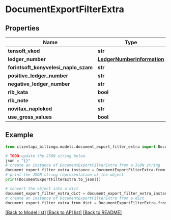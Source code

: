 # DocumentExportFilterExtra


## Properties

Name | Type | Description | Notes
------------ | ------------- | ------------- | -------------
**tensoft_vkod** | **str** |  | [optional] 
**ledger_number** | [**LedgerNumberInformation**](LedgerNumberInformation.md) |  | [optional] 
**forintsoft_konyvelesi_naplo_szam** | **str** |  | [optional] 
**positive_ledger_number** | **str** |  | [optional] 
**negative_ledger_number** | **str** |  | [optional] 
**rlb_kata** | **bool** |  | [optional] 
**rlb_note** | **str** |  | [optional] 
**novitax_naplokod** | **str** |  | [optional] 
**use_gross_values** | **bool** |  | [optional] 

## Example

```python
from clientapi_billingo.models.document_export_filter_extra import DocumentExportFilterExtra

# TODO update the JSON string below
json = "{}"
# create an instance of DocumentExportFilterExtra from a JSON string
document_export_filter_extra_instance = DocumentExportFilterExtra.from_json(json)
# print the JSON string representation of the object
print(DocumentExportFilterExtra.to_json())

# convert the object into a dict
document_export_filter_extra_dict = document_export_filter_extra_instance.to_dict()
# create an instance of DocumentExportFilterExtra from a dict
document_export_filter_extra_from_dict = DocumentExportFilterExtra.from_dict(document_export_filter_extra_dict)
```
[[Back to Model list]](../README.md#documentation-for-models) [[Back to API list]](../README.md#documentation-for-api-endpoints) [[Back to README]](../README.md)


